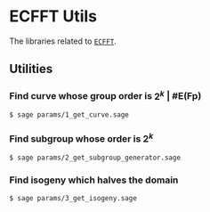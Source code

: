 # ECFFT Utils
The libraries related to [`ECFFT`](https://arxiv.org/pdf/2107.08473.pdf).

## Utilities

### Find curve whose group order is $2^k$ | #E(Fp)
```
$ sage params/1_get_curve.sage
```

### Find subgroup whose order is $2^k$
```
$ sage params/2_get_subgroup_generator.sage
```

### Find isogeny which halves the domain
```
$ sage params/3_get_isogeny.sage
```
